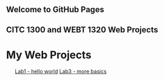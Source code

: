 ## Welcome to GitHub Pages
## CITC 1300 and WEBT 1320 Web Projects

<h1> My Web Projects </h1>
<ul>
<a href="lab1/index.HTML">Lab1 - hello world</a>
<a href="lab3/index.HTML"> Lab3 - more basics </a>
</ul>
